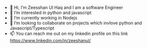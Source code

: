 - 👋 Hi, I’m Zeesshan Ul Haq and I am a software Engineer
- 👀 I’m interested in python and javascript
- 🌱 I’m currently working in Nodejs
- 💞️ I’m looking to collaborate on projects which invlove python and Javascript/Typescript
- 📫 You can reach me out on my linkedin profile on this link https://www.linkedin.com/in/zeeshanul/

<!---
Zeeshanul/Zeeshanul is a ✨ special ✨ repository because its `README.md` (this file) appears on your GitHub profile.
You can click the Preview link to take a look at your changes.
--->
